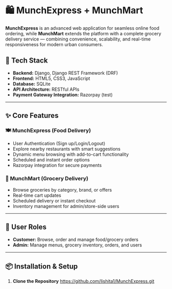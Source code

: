 # 🛍️ MunchExpress + MunchMart

**MunchExpress** is an advanced web application for seamless online food ordering, while **MunchMart** extends the platform with a complete grocery delivery service — combining convenience, scalability, and real-time responsiveness for modern urban consumers.

## 🔧 Tech Stack

- **Backend:** Django, Django REST Framework (DRF)
- **Frontend:** HTML5, CSS3, JavaScript 
- **Database:** SQLite 
- **API Architecture:** RESTful APIs
- **Payment Gateway Integration:** Razorpay (test)

---

## ✨ Core Features

### 🍽️ MunchExpress (Food Delivery)
- User Authentication (Sign up/Login/Logout)
- Explore nearby restaurants with smart suggestions
- Dynamic menu browsing with add-to-cart functionality
- Scheduled and instant order options
- Razorpay integration for secure payments

### 🛒 MunchMart (Grocery Delivery)
- Browse groceries by category, brand, or offers
- Real-time cart updates
- Scheduled delivery or instant checkout
- Inventory management for admin/store-side users

---

## 👥 User Roles

- **Customer:** Browse, order and manage food/grocery orders
- **Admin:** Manage menus, grocery inventory, orders, and users

---

## 📦 Installation & Setup

1. **Clone the Repository**
       https://github.com/Iishita1/MunchExpress.git
